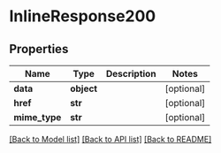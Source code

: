 # InlineResponse200


## Properties
Name | Type | Description | Notes
------------ | ------------- | ------------- | -------------
**data** | **object** |  | [optional] 
**href** | **str** |  | [optional] 
**mime_type** | **str** |  | [optional] 

[[Back to Model list]](../README.md#documentation-for-models) [[Back to API list]](../README.md#documentation-for-api-endpoints) [[Back to README]](../README.md)


